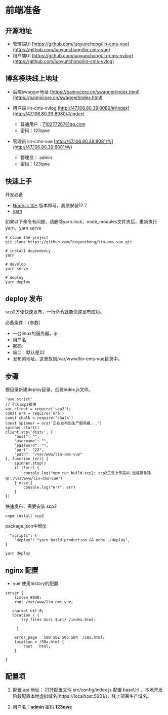 
# 前端准备

## 开源地址

- 管理端UI [https://github.com/luoyunchong/lin-cms-vue](https://github.com/luoyunchong/lin-cms-vue)
- 用户端UI [https://github.com/luoyunchong/lin-cms-vvlog](https://github.com/luoyunchong/lin-cms-vvlog)

## 博客模块线上地址 
- 后端swagger地址 [https://baimocore.cn/swagger/index.html](https://baimocore.cn/swagger/index.html)
- 用户端 lin-cms-vvlog [http://47.106.80.39:8080/#/index](http://47.106.80.39:8080/#/index) 
  - 普通用户：710277267@qq.com
  - 密码：123qwe

- 管理员 lin-cms-vue [http://47.106.80.39:8081/#/](http://47.106.80.39:8081/#/)
  - 管理员： admin
  - 密码：123qwe

## 快速上手

开发必备

- [Node.js 10+](https://nodejs.org/en/) 版本即可，我须安装12.7
- [yarn](https://yarnpkg.com/zh-Hant/docs/install#windows-stable)

如果以下命令有问题，请删除yarn.lock，node_modules文件夹后，重新执行yarn，yarn serve
```
# clone the project
git clone https://github.com/luoyunchong/lin-cms-vue.git

# install dependency
yarn

# develop
yarn serve

# deploy
yarn deploy
```

## deploy 发布
scp2方便快速发布，一行命令就能快速发布成功。

必备条件：（参数）
- 一台linux的服务器，ip
- 用户名
- 密码
- 端口：默认是22
- 发布的地址。这里放到/var/www/lin-cms-vue目录中。

## 步骤
根目录新建deploy目录，创建index.js文件。

```
'use strict'
// 引入scp2模块
var client = require('scp2');
const ora = require('ora')
const chalk = require('chalk')
const spinner = ora('正在发布到生产服务器...')
spinner.start()
client.scp('dist/', {
    "host": "",
    "username": "",
    "password": "",
    "port": "22",
    "path": "/var/www/lin-cms-vue"
}, function (err) {
    spinner.stop()
    if (!err) {
        console.log("npm run build-scp2: scp2工具上传完毕,远端服务路径：/var/www/lin-cms-vue")
    } else {
        console.log("err", err)
    }
})
```

快速发布，需要安装 scp2
```
cnpm install scp2
```
package.json中增加

```
  "scripts": {
    "deploy": "yarn build:production && node ./deploy",
}
```


```
yarn deploy
```

## nginx 配置
- vue 使用history的配置
```
server {
    listen 8080;
    root /var/www/lin-cms-vue;

   charset utf-8;
   location / {
       try_files $uri $uri/ /index.html; 

     }
        
    error_page   500 502 503 504  /50x.html;
    location = /50x.html {
        root   html;
    }

}
```


## 配置项

1. 配置 api 地址： 打开配置文件 src/config/index.js 配置 baseUrl ，本地开发阶段配置本地虚拟域名(https://localhost:5001/)，线上部署生产域名。


2. 用户名：**admin**  密码 **123qwe**



